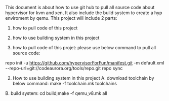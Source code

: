 This document is about how to use git hub to pull all source code about hypervisor for kvm and xen,
It also include the build system to create a hyp enviroment by qemu. This project will include 2 parts:
1. how to pull code of this project
2. how to use building system in this project

1. how to pull code of this projet:
please use below command to pull all source code:

repo init -u https://github.com/hypervisorForFun/manifest.git -m default.xml --repo-url=git://codeaurora.org/tools/repo.git
repo sync

2. How to use building system in this project
A. download toolchain by below command:
   make -f toolchain.mk toolchains
   
B. build system:
   cd build;make -f qemu_v8.mk all
